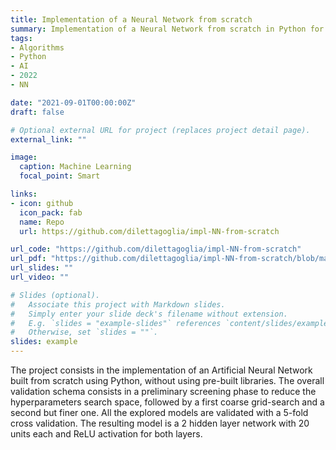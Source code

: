 ```yaml
---
title: Implementation of a Neural Network from scratch 
summary: Implementation of a Neural Network from scratch in Python for the Machine Learning course.
tags:
- Algorithms
- Python
- AI
- 2022
- NN

date: "2021-09-01T00:00:00Z"
draft: false

# Optional external URL for project (replaces project detail page).
external_link: ""

image:
  caption: Machine Learning
  focal_point: Smart

links:
- icon: github
  icon_pack: fab
  name: Repo
  url: https://github.com/dilettagoglia/impl-NN-from-scratch

url_code: "https://github.com/dilettagoglia/impl-NN-from-scratch"
url_pdf: "https://github.com/dilettagoglia/impl-NN-from-scratch/blob/main/GOGLIA_MURGIA_Report.pdf"
url_slides: ""
url_video: ""

# Slides (optional).
#   Associate this project with Markdown slides.
#   Simply enter your slide deck's filename without extension.
#   E.g. `slides = "example-slides"` references `content/slides/example-slides.md`.
#   Otherwise, set `slides = ""`.
slides: example
---
```

The project consists in the implementation of an Artificial Neural Network built from scratch using Python, without using pre-built libraries. The overall validation schema consists in a preliminary screening phase to reduce the hyperparameters search space, followed by a first coarse grid-search and a second but finer one. All the explored models are validated with a 5-fold cross validation. The resulting model is a 2 hidden layer network with 20 units each and ReLU activation for both layers.
